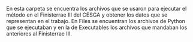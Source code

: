 En esta carpeta se encuentra los archivos que se usaron para ejecutar el método en el Finisterrae III del CESGA y obtener los datos que se representan en el trabajo. En Files se encuentran los archivos de Python que se ejecutaban y en la de Executables los archivos que mandaban los anteriores al Finisterrae III.
